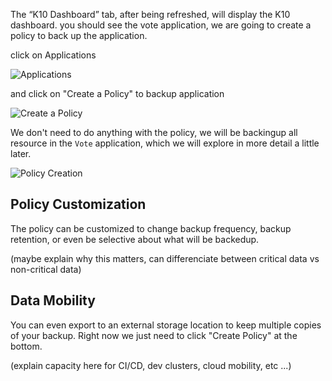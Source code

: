 The “K10 Dashboard” tab, after being refreshed, will display the K10 dashboard.  you should see the vote application, we are going to create a policy to back up the application.

click on Applications

![Applications](/travis-kasten/scenarios/k10-intro/assets/applications.png)

and click on "Create a Policy" to backup application

![Create a Policy](/travis-kasten/scenarios/k10-intro/assets/create-policy.png)

We don't need to do anything with the policy, we will be backingup all resource in the `Vote` application, which we will explore in more detail a little later.

![Policy Creation](/travis-kasten/scenarios/k10-intro/assets/policy-creation.png)

## Policy Customization
The policy can be customized to change backup frequency, backup retention, or even be selective about what will be backedup.

(maybe explain why this matters, can differenciate between critical data vs non-critical data)

## Data Mobility
You can even export to an external storage location to keep multiple copies of your backup. Right now we just need to click "Create Policy" at the bottom.

(explain capacity here for CI/CD, dev clusters, cloud mobility, etc ...)

